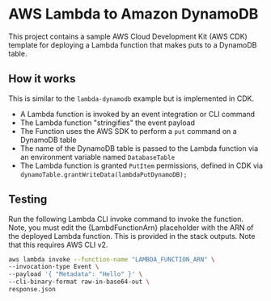 # AWS Lambda to Amazon DynamoDB

This project contains a sample AWS Cloud Development Kit (AWS CDK) template for deploying a Lambda function that makes puts to a DynamoDB table.

## How it works

This is similar to the `lambda-dynamodb` example but is implemented in CDK.

- A Lambda function is invoked by an event integration or CLI command
- The Lambda function "stringifies" the event payload
- The Function uses the AWS SDK to perform a `put` command on a DynamoDB table
- The name of the DynamoDB table is passed to the Lambda function via an environment variable named `DatabaseTable`
- The Lambda function is granted `PutItem` permissions, defined in CDK via `dynamoTable.grantWriteData(lambdaPutDynamoDB);`

## Testing

Run the following Lambda CLI invoke command to invoke the function. Note, you must edit the {LambdFunctionArn} placeholder with the ARN of the deployed Lambda function. This is provided in the stack outputs. Note that this requires AWS CLI v2.

```bash
aws lambda invoke --function-name "LAMBDA_FUNCTION_ARN" \
--invocation-type Event \
--payload '{ "Metadata": "Hello" }' \
--cli-binary-format raw-in-base64-out \
response.json
```
